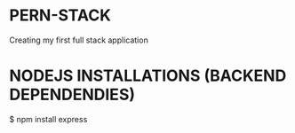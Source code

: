 # PERN-STACK 
Creating my first full stack application
# NODEJS INSTALLATIONS (BACKEND DEPENDENDIES)
$ npm install express

